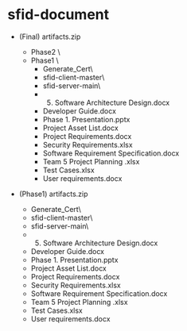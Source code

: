 # sfid-document


- (Final) artifacts.zip
  - Phase2 \
  - Phase1 \
    - Generate_Cert\
    - sfid-client-master\
    - sfid-server-main\
    - 05. Software Architecture Design.docx
    - Developer Guide.docx
    - Phase 1. Presentation.pptx
    - Project Asset List.docx
    - Project Requirements.docx
    - Security Requirements.xlsx
    - Software Requirement Specification.docx
    - Team 5 Project Planning .xlsx
    - Test Cases.xlsx
    - User requirements.docx


- (Phase1) artifacts.zip 
  - Generate_Cert\
  - sfid-client-master\
  - sfid-server-main\
  - 05. Software Architecture Design.docx
  - Developer Guide.docx
  - Phase 1. Presentation.pptx
  - Project Asset List.docx
  - Project Requirements.docx
  - Security Requirements.xlsx
  - Software Requirement Specification.docx
  - Team 5 Project Planning .xlsx
  - Test Cases.xlsx
  - User requirements.docx
